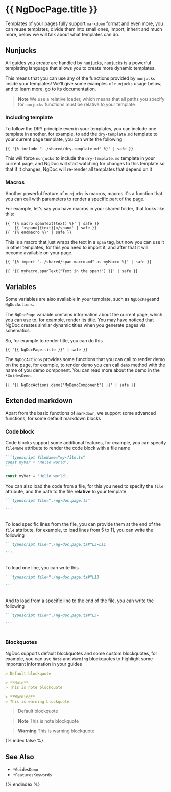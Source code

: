 # {{ NgDocPage.title }}

Templates of your pages fully support `markdown` format and even more, you can reuse templates,
divide them into small ones, import, inherit and much more, below we will talk about what templates
can do.

## Nunjucks

All guides you create are handled by `nunjucks`, `nunjucks` is a powerful templating language
that allows you to create more dynamic templates.

This means that you can use any of the functions provided by `nunjucks` inside your templates!
We'll give some examples of `nunjucks` usage below, and to learn more, go to its documentation.

> **Note**
> We use a relative loader, which means that all paths you specify for `nunjucks` functions must be
> relative to your template

### Including template

To follow the DRY principle even in your templates, you can include one template in another, for
example, to add the `dry-template.md` template to your current page template, you can write the
following

```twig fileName="index.md"
{{ '{% include "../shared/dry-template.md" %}' | safe }}
```

This will force `nunjucks` to include the `dry-template.md` template in your current page, and NgDoc
will start watching for changes to this template so that if it changes, NgDoc will re-render all
templates that depend on it

### Macros

Another powerful feature of `nunjucks` is macros, macros it's a function that you can call with
parameters to render a specific part of the page.

For example, let's say you have macros in your shared folder, that looks like this:

```twig fileName="span-macro.md"
{{ '{% macro spanText(text) %}' | safe }}
	{{ '<span>{{text}}</span>' | safe }}
{{ '{% endmacro %}' | safe }}
```

This is a macro that just wraps the text in a `span` tag, but now you can use it in other
templates, for this you need to import it, and after that it will become available on your page.

```twig fileName="index.md"
{{ '{% import "../shared/span-macro.md" as myMacro %}' | safe }}

{{ '{{ myMacro.spanText("Text in the span!") }}' | safe }}
```

## Variables

Some variables are also available in your template, such as `NgDocPage`and `NgDocActions`.

The `NgDocPage` variable contains information about the current page, which you can use to, for
example, render its title. You may have noticed that NgDoc creates similar dynamic titles when you
generate pages via schematics.

So, for example to render title, you can do this

```twig fileName="index.md"
{{ '{{ NgDocPage.title }}' | safe }}
```

The `NgDocActions` provides some functions that you can call to render demo on the page,
for example, to render demo you can call `demo` method with the name of you demo component.
You can read more about the demo in the `*GuidesDemo`.

```twig fileName="index.md"
{{ '{{ NgDocActions.demo("MyDemoComponent") }}' | safe }}
```

## Extended markdown

Apart from the basic functions of `markdown`, we support some advanced functions, for some default
markdown blocks

### Code block

Code blocks support some additional features, for example, you can specify `fileName` attribute
to render the code block with a file name

````markdown fileName="index.md"
```typescript fileName="my-file.ts"
const myVar = 'Hello world';
```
````

```typescript fileName="my-file.ts"
const myVar = 'Hello world';
```

You can also load the code from a file, for this you need to specify the `file` attribute,
and the path to the file **relative** to your template

````markdown fileName="index.md"
```typescript file="./ng-doc.page.ts"

```
````

```typescript file="./ng-doc.page.ts"

```

To load specific lines from the file, you can provide them at the end of the `file` attribute,
for example, to load lines from 5 to 11, you can write the following

````markdown fileName="index.md"
```typescript file="./ng-doc.page.ts#"L5-L11

```
````

```typescript file="./ng-doc.page.ts"#L5-L11

```

To load one line, you can write this

````markdown fileName="index.md"
```typescript file="./ng-doc.page.ts#"L13

```
````

```typescript file="./ng-doc.page.ts"#L13

```

And to load from a specific line to the end of the file, you can write the following

````markdown fileName="index.md"
```typescript file="./ng-doc.page.ts#"L5-

```
````

```typescript file="./ng-doc.page.ts"#L5-

```

### Blockquotes

NgDoc supports default blockquotes and some custom blockquotes, for example, you can use
`Note` and `Warning` blockquotes to highlight some important information in your guides

```markdown fileName="index.md"
> Default blockquote

> **Note**
> This is note blockquote

> **Warning**
> This is warning blockquote
```
> Default blockquote

> **Note**
> This is note blockquote

> **Warning**
> This is warning blockquote

{% index false %}

## See Also

- `*GuidesDemo`
- `*FeaturesKeywords`

{% endindex %}
